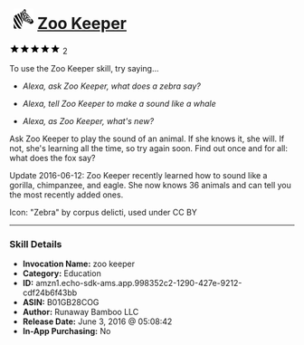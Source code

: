 # &nbsp;<img src="skill_icon" alt="Zoo Keeper icon" width="36"> [Zoo Keeper](http://alexa.amazon.com/#skills/amzn1.echo-sdk-ams.app.998352c2-1290-427e-9212-cdf24b6f43bb)
![5 stars](../../images/ic_star_black_18dp_1x.png)![5 stars](../../images/ic_star_black_18dp_1x.png)![5 stars](../../images/ic_star_black_18dp_1x.png)![5 stars](../../images/ic_star_black_18dp_1x.png)![5 stars](../../images/ic_star_black_18dp_1x.png) 2

To use the Zoo Keeper skill, try saying...

* *Alexa, ask Zoo Keeper, what does a zebra say?*

* *Alexa, tell Zoo Keeper to make a sound like a whale*

* *Alexa, as Zoo Keeper, what's new?*

Ask Zoo Keeper to play the sound of an animal. If she knows it, she will. If not, she's learning all the time, so try again soon. Find out once and for all: what does the fox say?

Update 2016-06-12: Zoo Keeper recently learned how to sound like a gorilla, chimpanzee, and eagle. She now knows 36 animals and can tell you the most recently added ones.

Icon: "Zebra" by corpus delicti, used under CC BY

***

### Skill Details

* **Invocation Name:** zoo keeper
* **Category:** Education
* **ID:** amzn1.echo-sdk-ams.app.998352c2-1290-427e-9212-cdf24b6f43bb
* **ASIN:** B01GB28COG
* **Author:** Runaway Bamboo LLC
* **Release Date:** June 3, 2016 @ 05:08:42
* **In-App Purchasing:** No
